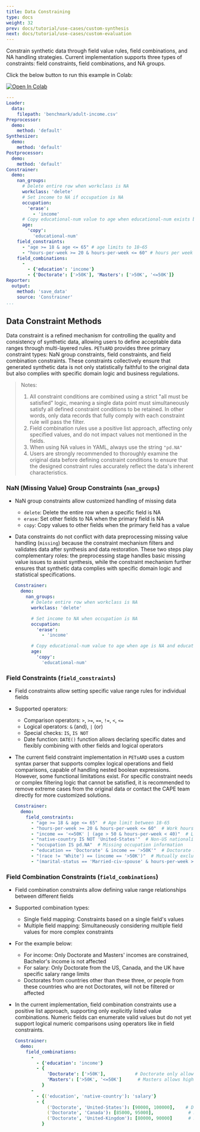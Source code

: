 ```yaml
---
title: Data Constraining
type: docs
weight: 32
prev: docs/tutorial/use-cases/custom-synthesis
next: docs/tutorial/use-cases/custom-evaluation
---
```



Constrain synthetic data through field value rules, field combinations, and NA handling strategies.
Current implementation supports three types of constraints: field constraints, field combinations, and NA groups.

Click the below button to run this example in Colab:

[![Open In Colab](https://colab.research.google.com/assets/colab-badge.svg)](https://colab.research.google.com/github/nics-tw/petsard/blob/main/demo/data-constraining.ipynb)

```yaml
---
Loader:
  data:
    filepath: 'benchmark/adult-income.csv'
Preprocessor:
  demo:
    method: 'default'
Synthesizer:
  demo:
    method: 'default'
Postprocessor:
  demo:
    method: 'default'
Constrainer:
  demo:
    nan_groups:
      # Delete entire row when workclass is NA
      workclass: 'delete'
      # Set income to NA if occupation is NA
      occupation:
        'erase':
          - 'income'
      # Copy educational-num value to age when educational-num exists but age is NA
      age:
        'copy':
          'educational-num'
    field_constraints:
      - "age >= 18 & age <= 65" # age limits to 18~65
      - "hours-per-week >= 20 & hours-per-week <= 60" # hours per week limits to 20 ~ 60
    field_combinations:
      -
        - {'education': 'income'}
        - {'Doctorate': ['>50K'], 'Masters': ['>50K', '<=50K']}
Reporter:
  output:
    method: 'save_data'
    source: 'Constrainer'
...
```

## Data Constraint Methods

Data constraint is a refined mechanism for controlling the quality and consistency of synthetic data, allowing users to define acceptable data ranges through multi-layered rules. `PETsARD` provides three primary constraint types: NaN group constraints, field constraints, and field combination constraints. These constraints collectively ensure that generated synthetic data is not only statistically faithful to the original data but also complies with specific domain logic and business regulations.

> Notes:
> 1. All constraint conditions are combined using a strict "all must be satisfied" logic, meaning a single data point must simultaneously satisfy all defined constraint conditions to be retained. In other words, only data records that fully comply with each constraint rule will pass the filter.
> 2. Field combination rules use a positive list approach, affecting only specified values, and do not impact values not mentioned in the fields.
> 3. When using NA values in YAML, always use the string `"pd.NA"`
> 4. Users are strongly recommended to thoroughly examine the original data before defining constraint conditions to ensure that the designed constraint rules accurately reflect the data's inherent characteristics.

### NaN (Missing Value) Group Constraints (`nan_groups`)

- NaN group constraints allow customized handling of missing data
  - `delete`: Delete the entire row when a specific field is NA
  - `erase`: Set other fields to NA when the primary field is NA
  - `copy`: Copy values to other fields when the primary field has a value
- Data constraints do not conflict with data preprocessing missing value handling (`missing`) because the constraint mechanism filters and validates data after synthesis and data restoration. These two steps play complementary roles: the preprocessing stage handles basic missing value issues to assist synthesis, while the constraint mechanism further ensures that synthetic data complies with specific domain logic and statistical specifications.

  ```yaml
  Constrainer:
    demo:
      nan_groups:
        # Delete entire row when workclass is NA
        workclass: 'delete'

        # Set income to NA when occupation is NA
        occupation:
          'erase':
            - 'income'

        # Copy educational-num value to age when age is NA and educational-num has a value
        age:
          'copy':
            'educational-num'
  ```

### Field Constraints (`field_constraints`)

- Field constraints allow setting specific value range rules for individual fields
- Supported operators:
  - Comparison operators: `>`, `>=`, `==`, `!=`, `<`, `<=`
  - Logical operators: `&` (and), `|` (or)
  - Special checks: `IS`, `IS NOT`
  - Date function: `DATE()` function allows declaring specific dates and flexibly combining with other fields and logical operators
- The current field constraint implementation in `PETsARD` uses a custom syntax parser that supports complex logical operations and field comparisons, capable of handling nested boolean expressions. However, some functional limitations exist. For specific constraint needs or complex filtering logic that cannot be satisfied, it is recommended to remove extreme cases from the original data or contact the CAPE team directly for more customized solutions.

  ```yaml
  Constrainer:
    demo:
      field_constraints:
        - "age >= 18 & age <= 65"  # Age limit between 18-65
        - "hours-per-week >= 20 & hours-per-week <= 60"  # Work hours limit between 20-60
        - "income == '<=50K' | (age > 50 & hours-per-week < 40)"  # Low income or older with fewer work hours
        - "native-country IS NOT 'United-States'"  # Non-US nationality
        - "occupation IS pd.NA"  # Missing occupation information
        - "education == 'Doctorate' & income == '>50K'"  # Doctorate must have high income
        - "(race != 'White') == (income == '>50K')"  # Mutually exclusive check between non-white race and high income
        - "(marital-status == 'Married-civ-spouse' & hours-per-week > 40) | (marital-status == 'Never-married' & age < 30)" # Complex logical combination
  ```

### Field Combination Constraints (`field_combinations`)

- Field combination constraints allow defining value range relationships between different fields
- Supported combination types:
  - Single field mapping: Constraints based on a single field's values
  - Multiple field mapping: Simultaneously considering multiple field values for more complex constraints
- For the example below:
  - For income: Only Doctorate and Masters' incomes are constrained, Bachelor's income is not affected
  - For salary: Only Doctorate from the US, Canada, and the UK have specific salary range limits
  - Doctorates from countries other than these three, or people from these countries who are not Doctorates, will not be filtered or affected
- In the current implementation, field combination constraints use a positive list approach, supporting only explicitly listed value combinations. Numeric fields can enumerate valid values but do not yet support logical numeric comparisons using operators like in field constraints.

  ```yaml
  Constrainer:
    demo:
      field_combinations:
        -
          - {'education': 'income'}
          - {
              'Doctorate': ['>50K'],           # Doctorate only allows high income
              'Masters': ['>50K', '<=50K']      # Masters allows high and low income
            }
        -
          - {('education', 'native-country'): 'salary'}
          - {
              ('Doctorate', 'United-States'): [90000, 100000],    # Doctorate in the US, salary range
              ('Doctorate', 'Canada'): [85000, 95000],             # Doctorate in Canada, salary range
              ('Doctorate', 'United-Kingdom'): [80000, 90000]      # Doctorate in the UK, salary range
            }
  ```